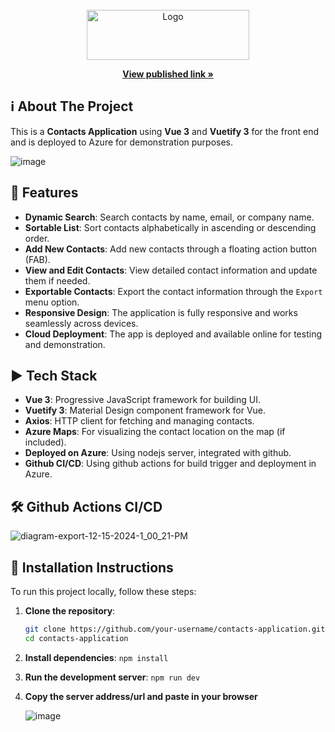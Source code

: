 <!-- PROJECT LOGO -->
<br />
<div align="center">
  <a href="https://2contacts.azurewebsites.net/" target="_blank">
    <img src="https://github.com/user-attachments/assets/8a2e46a6-8df3-455f-ac5e-051dcb353c0c" alt="Logo" width="260" height="80">
  </a>

  <a align="center" href="https://2contacts.azurewebsites.net/" target="_blank" ><strong>View published link »</strong></a>

</div>

<!-- ABOUT THE PROJECT -->
## ℹ️ About The Project
This is a **Contacts Application** using **Vue 3** and **Vuetify 3** for the front end and is deployed to Azure for demonstration purposes.

![image](https://github.com/user-attachments/assets/b2b8e836-426e-4557-ae41-8a96014f6bd6)


## 📇 Features

- **Dynamic Search**: Search contacts by name, email, or company name.
- **Sortable List**: Sort contacts alphabetically in ascending or descending order.
- **Add New Contacts**: Add new contacts through a floating action button (FAB).
- **View and Edit Contacts**: View detailed contact information and update them if needed.
- **Exportable Contacts**: Export the contact information through the `Export` menu option.
- **Responsive Design**: The application is fully responsive and works seamlessly across devices.
- **Cloud Deployment**: The app is deployed and available online for testing and demonstration.



## ▶️ Tech Stack

- **Vue 3**: Progressive JavaScript framework for building UI.
- **Vuetify 3**: Material Design component framework for Vue.
- **Axios**: HTTP client for fetching and managing contacts.
- **Azure Maps**: For visualizing the contact location on the map (if included).
- **Deployed on Azure**: Using nodejs server, integrated with github.
- **Github CI/CD**: Using github actions for build trigger and deployment in Azure.


## 🛠️ Github Actions CI/CD

![diagram-export-12-15-2024-1_00_21-PM](https://github.com/user-attachments/assets/4f1a5c66-04dd-4bdb-8c6a-fd8bc5a67f93)


## 🧰 Installation Instructions

To run this project locally, follow these steps:

1. **Clone the repository**:
   ```bash
   git clone https://github.com/your-username/contacts-application.git
   cd contacts-application
2. **Install dependencies**:
   ```npm install```
3. **Run the development server**:
   ```npm run dev```
4. **Copy the server address/url and paste in your browser**

    ![image](https://github.com/user-attachments/assets/0fbf5ea8-08da-47ca-b61e-bc5c58e9dde0)



